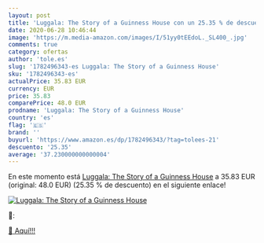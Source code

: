 ```yaml
---
layout: post
title: 'Luggala: The Story of a Guinness House con un 25.35 % de descuento'
date: 2020-06-28 10:46:44
image: 'https://m.media-amazon.com/images/I/51yy0tEEdoL._SL400_.jpg'
comments: true
category: ofertas
author: 'tole.es'
slug: '1782496343-es Luggala: The Story of a Guinness House'
sku: '1782496343-es'
actualPrice: 35.83 EUR
currency: EUR
price: 35.83
comparePrice: 48.0 EUR
prodname: 'Luggala: The Story of a Guinness House'
country: 'es'
flag: '🇪🇸'
brand: ''
buyurl: 'https://www.amazon.es/dp/1782496343/?tag=tolees-21'
descuento: '25.35'
average: '37.230000000000004'
---
```


En este momento está [Luggala: The Story of a Guinness House](https://www.amazon.es/dp/1782496343/?tag=tolees-21) a 35.83 EUR (original: 48.0 EUR) (25.35 %  de descuento) en el siguiente enlace!

[![Luggala: The Story of a Guinness House](https://m.media-amazon.com/images/I/51yy0tEEdoL._SL400_.jpg)](https://www.amazon.es/dp/1782496343/?tag=tolees-21)

🔎:


[🛒 Aquí!!!](https://www.amazon.es/dp/1782496343/?tag=tolees-21)
